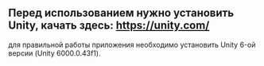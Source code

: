 ## Перед использованием нужно установить Unity, качать здесь: https://unity.com/
для правильной работы приложения необходимо установить Unity 6-ой версии (Unity 6000.0.43f1).
